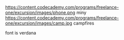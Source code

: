 https://content.codecademy.com/programs/freelance-one/excursion/images/phone.png miny
https://content.codecademy.com/programs/freelance-one/excursion/images/camp.jpg campfires

font is verdana